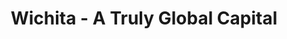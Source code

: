 ---
layout: interior
title: Wichita - A Truly Global Capital
speaker: Grant Boyd
permalink: grant-boyd
image: img/20170713/grantBoyd.jpg
event: 20170713
video: W6UuhpE_F4c
favorite: My favorite thing about Wichita is its focus on entrepreneurship. It is amazing to see everyone from Wichita State to local government, fostering the business environment and providing opportunities to businesses and business owners.
about: Grant Boyd is a Senior at Wichita State, where his biggest factor for attending was the aviation business climate in Wichita. He has grown up around airplanes his whole life and got his pilot’s license at age 17. Since, he has worked at numerous aviation companies and has even started his own, Boyd Aviation Group-which is an aviation marketing consulting company.
twitter: 
facebook: 
instagram: 
linkedin: grant-boyd-7a25a0b6
google: 
website: 
email: grantboyd2015@gmail.com
telephone: 
---